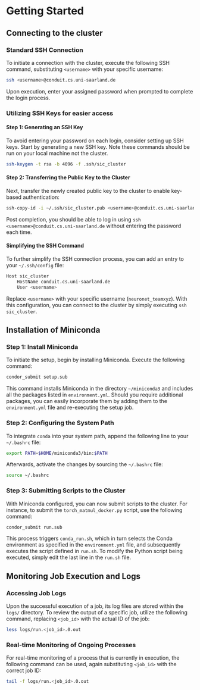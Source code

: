 # Getting Started


## Connecting to the cluster

### Standard SSH Connection
To initiate a connection with the cluster, execute the following SSH command, substituting `<username>` with your specific username:

```bash
ssh <username>@conduit.cs.uni-saarland.de
```

Upon execution, enter your assigned password when prompted to complete the login process.

### Utilizing SSH Keys for easier access

#### Step 1: Generating an SSH Key
To avoid entering your password on each login, consider setting up SSH keys. Start by generating a new SSH key. Note these commands should be run on your local machine not the cluster.
```bash
ssh-keygen -t rsa -b 4096 -f .ssh/sic_cluster
```

#### Step 2: Transferring the Public Key to the Cluster
Next, transfer the newly created public key to the cluster to enable key-based authentication:

```bash
ssh-copy-id -i ~/.ssh/sic_cluster.pub <username>@conduit.cs.uni-saarland.de
```

Post completion, you should be able to log in using `ssh <username>@conduit.cs.uni-saarland.de` without entering the password each time.

#### Simplifying the SSH Command
To further simplify the SSH connection process, you can add an entry to your `~/.ssh/config` file:

```bash
Host sic_cluster
    HostName conduit.cs.uni-saarland.de
    User <username>
```
Replace `<username>` with your specific username (`neuronet_teamxyz`). With this configuration, you can connect to the cluster by simply executing `ssh sic_cluster`.

## Installation of Miniconda

### Step 1: Install Miniconda
To initiate the setup, begin by installing Miniconda. Execute the following command:

```bash
condor_submit setup.sub
```

This command installs Miniconda in the directory `~/miniconda3` and includes all the packages listed in `environment.yml`. Should you require additional packages, you can easily incorporate them by adding them to the `environment.yml` file and re-executing the setup job.

### Step 2: Configuring the System Path
To integrate `conda` into your system path, append the following line to your `~/.bashrc` file:

```bash
export PATH=$HOME/miniconda3/bin:$PATH
```

Afterwards, activate the changes by sourcing the `~/.bashrc` file:

```bash
source ~/.bashrc
```

### Step 3: Submitting Scripts to the Cluster
With Miniconda configured, you can now submit scripts to the cluster. For instance, to submit the `torch_matmul_docker.py` script, use the following command:

```bash
condor_submit run.sub
```

This process triggers `conda_run.sh`, which in turn selects the Conda environment as specified in the `environment.yml` file, and subsequently executes the script defined in `run.sh`. To modify the Python script being executed, simply edit the last line in the `run.sh` file.

## Monitoring Job Execution and Logs

### Accessing Job Logs
Upon the successful execution of a job, its log files are stored within the `logs/` directory. To review the output of a specific job, utilize the following command, replacing `<job_id>` with the actual ID of the job:

```bash
less logs/run.<job_id>.0.out
```

### Real-time Monitoring of Ongoing Processes
For real-time monitoring of a process that is currently in execution, the following command can be used, again substituting `<job_id>` with the correct job ID:

```bash
tail -f logs/run.<job_id>.0.out
```
